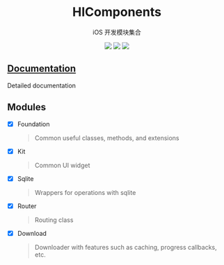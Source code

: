 <h1 align="center">HIComponents</h1>
<p align="center"> iOS 开发模块集合 </p>

<p align="center">
<a href="https://travis-ci.org/HonQii/HIComponents"><img src="https://travis-ci.org/HonQii/HIComponents.svg"></a>
<a href="https://github.com/Carthage/Carthage"><img src="https://img.shields.io/badge/Carthage-compatible-4BC51D.svg?style=flat"></a>
<a href="https://raw.githubusercontent.com/HonQii/HIComponents/master/LICENSE"><img src="https://img.shields.io/badge/license-MIT-green.svg?style=flat"></a>
</p>

## [Documentation](https://honqii.github.io/HIComponents/#/)
Detailed documentation

## Modules
* [x] Foundation

    > Common useful classes, methods, and extensions

* [x] Kit
    
    > Common UI widget
    
* [x] Sqlite
    
    > Wrappers for operations with sqlite

* [x] Router
    
    > Routing class
    
* [x] Download
    
    > Downloader with features such as caching, progress callbacks, etc.


